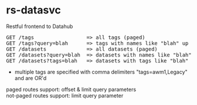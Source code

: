 # rs-datasvc
Restful frontend to Datahub
  
<pre>
GET /tags                 => all tags (paged)  
GET /tags?query=blah      => tags with names like "blah" up to limit (default:10)  
GET /datasets             => all datasets (paged)  
GET /datasets?query=blah  => datasets with names like "blah" up to limit (default:10)  
GET /datasets?tags=blah   => datasets with tags like "blah" (paged)  
</pre>
* multiple tags are specified with comma delimiters "tags=awm1,Legacy" and are OR'd
  
paged routes support: offset & limit query parameters  
not-paged routes support: limit query parameter  
